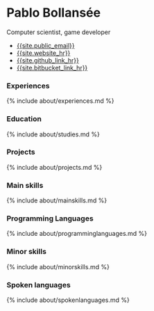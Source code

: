 # Pablo Bollansée

Computer scientist, game developer

<ul class="links">
	<li><a href="mailto:{{site.public_email}}">{{site.public_email}}</a></li>
	<li><a href="{{site.website}}">{{site.website_hr}}</a></li>
	<li><a href="{{site.github_link}}">{{site.github_link_hr}}</a></li>
	<li><a href="{{site.bitbucket_link}}">{{site.bitbucket_link_hr}}</a></li>
</ul>

### Experiences
{% include about/experiences.md %}

### Education
{% include about/studies.md %}

### Projects
{% include about/projects.md %}

### Main skills
{% include about/mainskills.md %}

### Programming Languages
{% include about/programminglanguages.md %}

### Minor skills
{% include about/minorskills.md %}

### Spoken languages
{% include about/spokenlanguages.md %}

